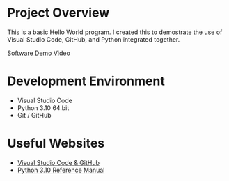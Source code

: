 # Project Overview


This is a basic Hello World program. I created this to demostrate the use of Visual Studio Code, GitHub, and Python integrated together.


[Software Demo Video](https://youtu.be/iFKNUwoERF0)

# Development Environment
  
* Visual Studio Code
* Python 3.10 64.bit
* Git / GitHub


# Useful Websites

* [Visual Studio Code & GitHub](https://code.visualstudio.com/docs/editor/versioncontrol)
* [Python 3.10 Reference Manual](https://docs.python.org/3.10/)